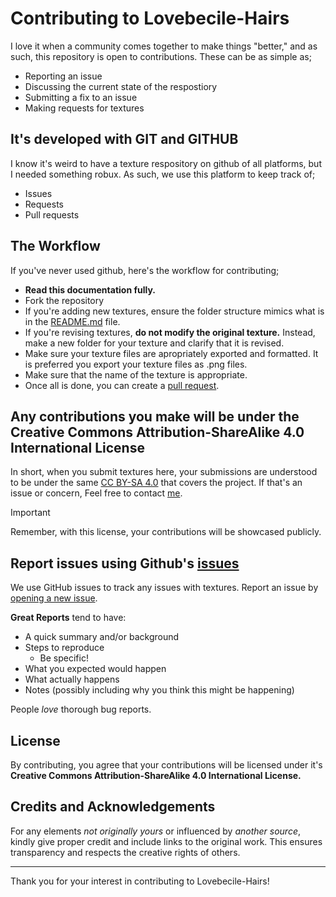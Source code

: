 # Contributing to Lovebecile-Hairs

I love it when a community comes together to make things "better," and as such, this repository is open to contributions. These can be as simple as;

- Reporting an issue
- Discussing the current state of the respostiory
- Submitting a fix to an issue
- Making requests for textures

## It's developed with GIT and GITHUB

I know it's weird to have a texture respository on github of all platforms, but I needed something robux. As such, we use this platform to keep track of;
- Issues
- Requests
- Pull requests

## The Workflow

If you've never used github, here's the workflow for contributing;

- **Read this documentation fully.**
- Fork the repository
- If you're adding new textures, ensure the folder structure mimics what is in the [README.md](./README.md) file.
- If you're revising textures, **do not modify the original texture.** Instead, make a new folder for your texture and clarify that it is revised.
- Make sure your texture files are apropriately exported and formatted. It is preferred you export your texture files as .png files.
- Make sure that the name of the texture is appropriate.
- Once all is done, you can create a [pull request](https://github.com/CodingWithAnxiety/Lovebecile-Hairs/compare).

## Any contributions you make will be under the Creative Commons Attribution-ShareAlike 4.0 International License

In short, when you submit textures here, your submissions are understood to be under the same [CC BY-SA 4.0](http://creativecommons.org/licenses/by-sa/4.0/) that covers the project. If that's an issue or concern, Feel free to contact [me](https://discord.com/users/970009497244434523).

> [!IMPORTANT]
> Remember, with this license, your contributions will be showcased publicly.

## Report issues using Github's [issues](https://github.com/CodingWithAnxiety/Lovebecile-Hairs/issues)

We use GitHub issues to track any issues with textures. Report an issue by [opening a new issue](https://github.com/CodingWithAnxiety/Lovebecile-Hairs/issues/new).

**Great Reports** tend to have:

- A quick summary and/or background
- Steps to reproduce
  - Be specific!
- What you expected would happen
- What actually happens
- Notes (possibly including why you think this might be happening)

People *love* thorough bug reports.

## License

By contributing, you agree that your contributions will be licensed under it's **Creative Commons Attribution-ShareAlike 4.0 International License.**

## Credits and Acknowledgements

For any elements *not originally yours* or influenced by *another source*, kindly give proper credit and include links to the original work. This ensures transparency and respects the creative rights of others.

---

Thank you for your interest in contributing to Lovebecile-Hairs!

